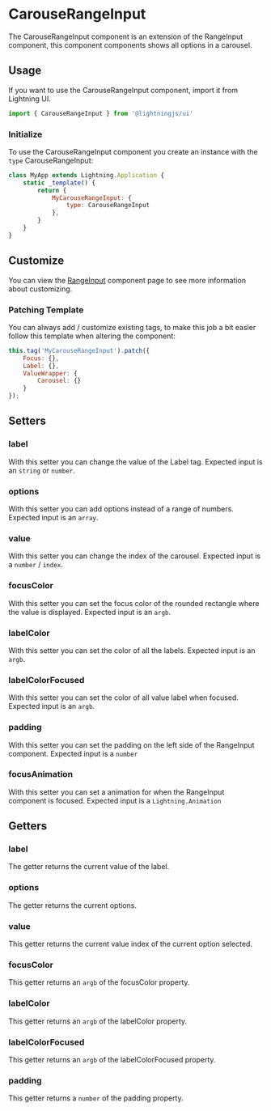 # CarouseRangeInput

The CarouseRangeInput component is an extension of the RangeInput component, this component components shows all options in a carousel.

## Usage

If you want to use the CarouseRangeInput component, import it from Lightning UI.

```js
import { CarouseRangeInput } from '@lightningjs/ui'
```

### Initialize

To use the CarouseRangeInput component you create an instance with the `type` CarouseRangeInput:

```js
class MyApp extends Lightning.Application {
    static _template() {
        return {
            MyCarouseRangeInput: {
                type: CarouseRangeInput
            },
        }
    }
}
```

## Customize

You can view the [RangeInput](../index.md) component page to see more information about customizing.

### Patching Template
You can always add / customize existing tags, to make this job a bit easier follow this template when altering the component:

```js
this.tag('MyCarouseRangeInput').patch({
    Focus: {},
    Label: {},
    ValueWrapper: {
        Carousel: {}
    }
});
```

## Setters

### label
With this setter you can change the value of the Label tag. Expected input is an `string` or `number`.

### options
With this setter you can add options instead of a range of numbers. Expected input is an `array`.

### value
With this setter you can change the index of the carousel. Expected input is a `number` / `index`.

### focusColor
With this setter you can set the focus color of the rounded rectangle where the value is displayed. Expected input is an `argb`.

### labelColor
With this setter you can set the color of all the labels. Expected input is an `argb`.

### labelColorFocused
With this setter you can set the color of all value label when focused. Expected input is an `argb`.

### padding
With this setter you can set the padding on the left side of the RangeInput component. Expected input is a `number`

### focusAnimation
With this setter you can set a animation for when the RangeInput component is focused. Expected input is a `Lightning.Animation`

## Getters

### label
The getter returns the current value of the label.

### options
The getter returns the current options.

### value
This getter returns the current value index of the current option selected.

### focusColor
This getter returns an `argb` of the focusColor property.

### labelColor
This getter returns an `argb` of the labelColor property.

### labelColorFocused
This getter returns an `argb` of the labelColorFocused property.

### padding
This getter returns a `number` of the padding property.